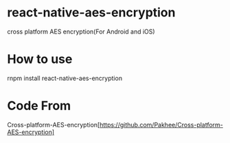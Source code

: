# react-native-aes-encryption
cross platform AES encryption(For Android and iOS)

# How to use
rnpm install react-native-aes-encryption

# Code From
Cross-platform-AES-encryption[https://github.com/Pakhee/Cross-platform-AES-encryption]
